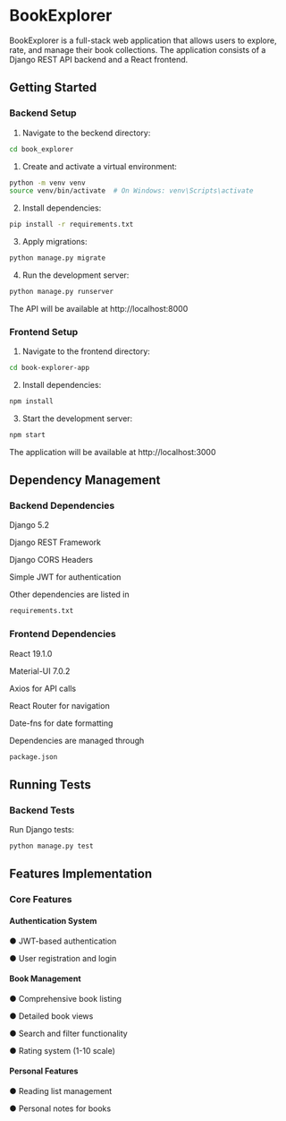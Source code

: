 # BookExplorer

BookExplorer is a full-stack web application that allows users to explore, rate, and manage their book collections. The application consists of a Django REST API backend and a React frontend.

## Getting Started

### Backend Setup

1. Navigate to the beckend directory:
```bash
cd book_explorer
```

1. Create and activate a virtual environment:
```bash
python -m venv venv
source venv/bin/activate  # On Windows: venv\Scripts\activate
```

2. Install dependencies:
```bash
pip install -r requirements.txt
```

3. Apply migrations:
```bash
python manage.py migrate
```

4. Run the development server:
```bash
python manage.py runserver
```

The API will be available at
http://localhost:8000

### Frontend Setup

1. Navigate to the frontend directory:
```bash
cd book-explorer-app
```

2. Install dependencies:
```bash
npm install
```

3. Start the development server:
```bash
npm start
```

The application will be available at
http://localhost:3000

## Dependency Management
### Backend Dependencies
Django 5.2

Django REST Framework

Django CORS Headers

Simple JWT for authentication

Other dependencies are listed in
```bash
requirements.txt
```

### Frontend Dependencies
React 19.1.0

Material-UI 7.0.2

Axios for API calls

React Router for navigation

Date-fns for date formatting

Dependencies are managed through
```bash
package.json
```

## Running Tests

### Backend Tests
Run Django tests:
```bash
python manage.py test
```

## Features Implementation
### Core Features
#### Authentication System

● JWT-based authentication

● User registration and login


#### Book Management

● Comprehensive book listing

● Detailed book views

● Search and filter functionality

● Rating system (1-10 scale)

#### Personal Features

● Reading list management

● Personal notes for books

